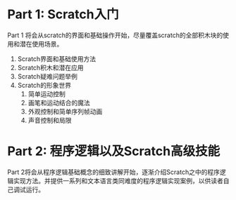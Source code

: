 # Part 1: Scratch入门

Part 1 将会从scratch的界面和基础操作开始，尽量覆盖scratch的全部积木块的使用和潜在使用场景。

1. Scratch界面和基础使用方法
2. Scratch积木和潜在应用
3. Scratch疑难问题举例
4. Scratch的形象世界
   1. 简单运动控制
   2. 画笔和运动结合的魔法
   3. 外观控制和简单序列帧动画
   4. 声音控制和局限

# Part 2: 程序逻辑以及Scratch高级技能

Part 2将会从程序逻辑基础概念的细致讲解开始，逐渐介绍Scratch之中的程序逻辑实现方法。并提供一系列和文本语言类同难度的程序逻辑实现案例，以供读者自己调试运行。







